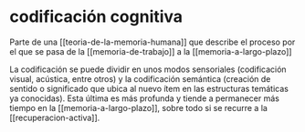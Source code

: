 # codificación cognitiva
Parte de una [[teoria-de-la-memoria-humana]] que describe el proceso por el que se pasa de la [[memoria-de-trabajo]] a la [[memoria-a-largo-plazo]]

La codificación se puede dividir en unos modos sensoriales (codificación visual, acústica, entre otros) y la codificación semántica (creación de sentido o significado que ubica al nuevo ítem en las estructuras temáticas ya conocidas). Esta última es más profunda y tiende a permanecer más tiempo en la [[memoria-a-largo-plazo]], sobre todo si se recurre a la [[recuperacion-activa]].

